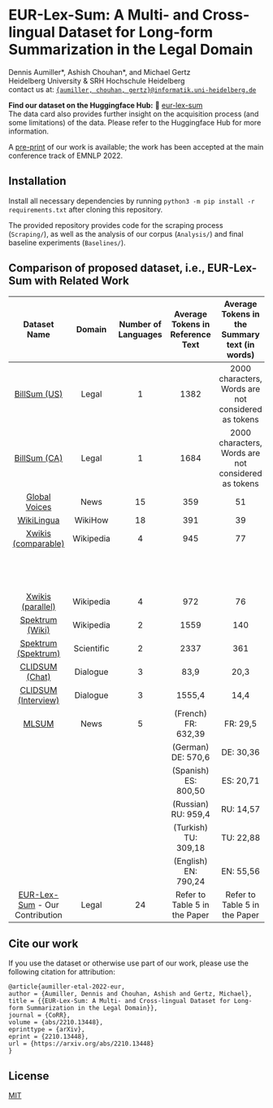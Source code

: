 # EUR-Lex-Sum: A Multi- and Cross-lingual Dataset for Long-form Summarization in the Legal Domain

Dennis Aumiller*, Ashish Chouhan*, and Michael Gertz  
Heidelberg University & SRH Hochschule Heidelberg  
contact us at: [`{aumiller, chouhan, gertz}@informatik.uni-heidelberg.de`](mailto:aumiller@informatik.uni-heidelberg.de)

**Find our dataset on the Huggingface Hub:** 🤗 [eur-lex-sum](https://huggingface.co/datasets/dennlinger/eur-lex-sum)    
The data card also provides further insight on the acquisition process (and some limitations) of the data. Please refer to the Huggingface Hub for more information.

A [pre-print](https://arxiv.org/abs/2210.13448) of our work is available; the work has been accepted at the main conference track of EMNLP 2022.

## Installation
Install all necessary dependencies by running `python3 -m pip install -r requirements.txt` after cloning this repository.

The provided repository provides code for the scraping process (`Scraping/`), as well as the analysis of our corpus (`Analysis/`) and final baseline experiments (`Baselines/`).

## Comparison of proposed dataset, i.e., EUR-Lex-Sum with Related Work
| Dataset Name        | Domain     | Number of Languages | Average Tokens in Reference Text | Average Tokens in the Summary text (in words) | Compression Ratio | Dataset              |
| :-------------------------: | :----------: | :--------: | :--------------------------------: | :---------------------------------------------: | :-----------------: | :--------------------: |
| [BillSum (US)](https://aclanthology.org/D19-5406/)        | Legal      | 1        | 1382                             | 2000 characters, Words are not considered as tokens     | -      | [🤗](https://huggingface.co/datasets/billsum) |
| [BillSum (CA)](https://aclanthology.org/D19-5406/)        | Legal      | 1        | 1684                             | 2000 characters, Words are not considered as tokens    | -      | [🤗](https://huggingface.co/datasets/billsum) |
| [Global Voices](https://aclanthology.org/D19-5411/)       | News       | 15       | 359                              | 51                                            | -      | [Paperswithcode](https://paperswithcode.com/dataset/global-voices)        |
| [WikiLingua](https://aclanthology.org/2020.findings-emnlp.360/)          | WikiHow    | 18       | 391                              | 39                                            | -      | [🤗](https://huggingface.co/datasets/wiki_lingua) |
| [Xwikis (comparable)](https://aclanthology.org/2021.emnlp-main.742/)      | Wikipedia  | 4        | 945                              | 77                                            | EN: -         | [🤗](https://huggingface.co/datasets/GEM/xwikis)                     |
| | | | | | DE: 17,44 | |
| | | | | | FR: 20,16 | |
| | | | | | CS: 15,12 | |
| [Xwikis (parallel)](https://aclanthology.org/2021.emnlp-main.742/)      | Wikipedia  | 4        | 972                              | 76                                            | 18.35             | [🤗](https://huggingface.co/datasets/GEM/xwikis)                                           |
| [Spektrum (Wiki)](https://aclanthology.org/2021.newsum-1.5/)     | Wikipedia  | 2        | 1559                             | 140                                           | 20                | [![GitHub](https://img.shields.io/badge/github-%23121011.svg?style=for-the-badge&logo=github&logoColor=white)](https://github.com/mehwishfatimah/wsd)                    |
| [Spektrum (Spektrum)](https://aclanthology.org/2021.newsum-1.5/) | Scientific | 2        | 2337                             | 361                                           | 30                | [![GitHub](https://img.shields.io/badge/github-%23121011.svg?style=for-the-badge&logo=github&logoColor=white)](https://github.com/mehwishfatimah/wsd)                    |
| [CLIDSUM (Chat)](https://ui.adsabs.harvard.edu/abs/2022arXiv220205599W/abstract)      | Dialogue   | 3        | 83,9                             | 20,3                                          | -      | [![GitHub](https://img.shields.io/badge/github-%23121011.svg?style=for-the-badge&logo=github&logoColor=white)](https://github.com/krystalan/ClidSum)     |
| [CLIDSUM (Interview)](https://ui.adsabs.harvard.edu/abs/2022arXiv220205599W/abstract) | Dialogue   | 3        | 1555,4                           | 14,4                                          | -      | [![GitHub](https://img.shields.io/badge/github-%23121011.svg?style=for-the-badge&logo=github&logoColor=white)](https://github.com/krystalan/ClidSum)     |
| [MLSUM](https://aclanthology.org/2020.emnlp-main.647/)               | News       | 5        | (French) FR: 632,39                       | FR: 29,5                                      | FR: 21,4          | [🤗](https://huggingface.co/datasets/mlsum)                                         |
| | | | (German) DE: 570,6           | DE: 30,36  | DE: 18,8 |                                  |
| | | | (Spanish) ES: 800,50          | ES: 20,71  | ES: 38,7 |                                  |
| | | | (Russian) RU: 959,4           | RU: 14,57  | RU: 65,8 |                                  |
| | | | (Turkish) TU: 309,18          | TU: 22,88  | TU: 13,5 |                                  |
| | | | (English) EN: 790,24          | EN: 55,56  | EN: 14,2 |                                  |
| [EUR-Lex-Sum](https://arxiv.org/abs/2210.13448) - Our Contribution        | Legal      | 24        | Refer to Table 5 in the Paper  | Refer to Table 5 in the Paper     | Refer to Table 5 in the Paper | [🤗](https://huggingface.co/datasets/dennlinger/eur-lex-sum) |


## Cite our work
If you use the dataset or otherwise use part of our work, please use the following citation for attribution:

```
@article{aumiller-etal-2022-eur,
author = {Aumiller, Dennis and Chouhan, Ashish and Gertz, Michael},
title = {{EUR-Lex-Sum: A Multi- and Cross-lingual Dataset for Long-form Summarization in the Legal Domain}},
journal = {CoRR},
volume = {abs/2210.13448},
eprinttype = {arXiv},
eprint = {2210.13448},
url = {https://arxiv.org/abs/2210.13448}
}
```

## License
[MIT](https://choosealicense.com/licenses/mit/)
